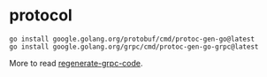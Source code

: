 # protocol

```shell
go install google.golang.org/protobuf/cmd/protoc-gen-go@latest
go install google.golang.org/grpc/cmd/protoc-gen-go-grpc@latest
```

More to read [regenerate-grpc-code](https://grpc.io/docs/languages/go/quickstart/#regenerate-grpc-code).